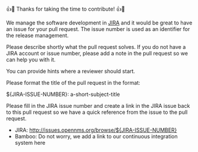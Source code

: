 
:+1::tada: Thanks for taking the time to contribute! :+1::tada:

We manage the software development in [JIRA](http://issues.opennms.org) and it would be great to have an issue for your pull request.
The issue number is used as an identifier for the release management.

Please describe shortly what the pull request solves.
If you do not have a JIRA account or issue number, please add a note in the pull request so we can help you with it.

You can provide hints where a reviewer should start.

Please format the title of the pull request in the format:

${JIRA-ISSUE-NUMBER}: a-short-subject-title

Please fill in the JIRA issue number and create a link in the JIRA issue back to this pull request so we have a quick reference from the issue to the pull request.

* JIRA: http://issues.opennms.org/browse/${JIRA-ISSUE-NUMBER}
* Bamboo: Do not worry, we add a link to our continuous integration system here

